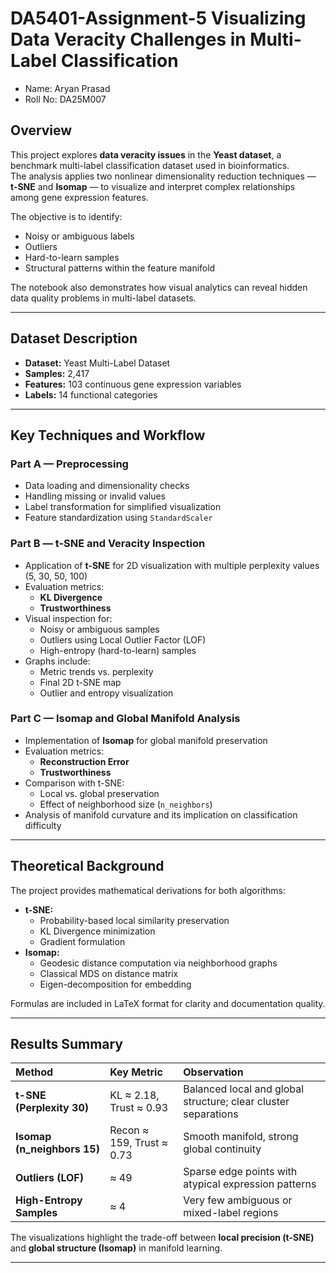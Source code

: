 # DA5401-Assignment-5 Visualizing Data Veracity Challenges in Multi-Label Classification
- Name: Aryan Prasad
- Roll No: DA25M007

## Overview

This project explores **data veracity issues** in the **Yeast dataset**, a benchmark multi-label classification dataset used in bioinformatics.  
The analysis applies two nonlinear dimensionality reduction techniques — **t-SNE** and **Isomap** — to visualize and interpret complex relationships among gene expression features.

The objective is to identify:
- Noisy or ambiguous labels  
- Outliers  
- Hard-to-learn samples  
- Structural patterns within the feature manifold  

The notebook also demonstrates how visual analytics can reveal hidden data quality problems in multi-label datasets.

---

## Dataset Description

- **Dataset:** Yeast Multi-Label Dataset  
- **Samples:** 2,417  
- **Features:** 103 continuous gene expression variables  
- **Labels:** 14 functional categories  

---

## Key Techniques and Workflow

### **Part A — Preprocessing**
- Data loading and dimensionality checks  
- Handling missing or invalid values  
- Label transformation for simplified visualization  
- Feature standardization using `StandardScaler`

### **Part B — t-SNE and Veracity Inspection**
- Application of **t-SNE** for 2D visualization with multiple perplexity values (5, 30, 50, 100)  
- Evaluation metrics:
  - **KL Divergence**
  - **Trustworthiness**
- Visual inspection for:
  - Noisy or ambiguous samples
  - Outliers using Local Outlier Factor (LOF)
  - High-entropy (hard-to-learn) samples
- Graphs include:
  - Metric trends vs. perplexity  
  - Final 2D t-SNE map  
  - Outlier and entropy visualization

### **Part C — Isomap and Global Manifold Analysis**
- Implementation of **Isomap** for global manifold preservation  
- Evaluation metrics:
  - **Reconstruction Error**
  - **Trustworthiness**
- Comparison with t-SNE:
  - Local vs. global preservation
  - Effect of neighborhood size (`n_neighbors`)
- Analysis of manifold curvature and its implication on classification difficulty  

---

## Theoretical Background

The project provides mathematical derivations for both algorithms:
- **t-SNE:**
  - Probability-based local similarity preservation  
  - KL Divergence minimization  
  - Gradient formulation  
- **Isomap:**
  - Geodesic distance computation via neighborhood graphs  
  - Classical MDS on distance matrix  
  - Eigen-decomposition for embedding  

Formulas are included in LaTeX format for clarity and documentation quality.

---

## Results Summary

| Method | Key Metric | Observation |
|:--|:--|:--|
| **t-SNE (Perplexity 30)** | KL ≈ 2.18, Trust ≈ 0.93 | Balanced local and global structure; clear cluster separations |
| **Isomap (n_neighbors 15)** | Recon ≈ 159, Trust ≈ 0.73 | Smooth manifold, strong global continuity |
| **Outliers (LOF)** | ≈ 49 | Sparse edge points with atypical expression patterns |
| **High-Entropy Samples** | ≈ 4 | Very few ambiguous or mixed-label regions |

The visualizations highlight the trade-off between **local precision (t-SNE)** and **global structure (Isomap)** in manifold learning.

---
